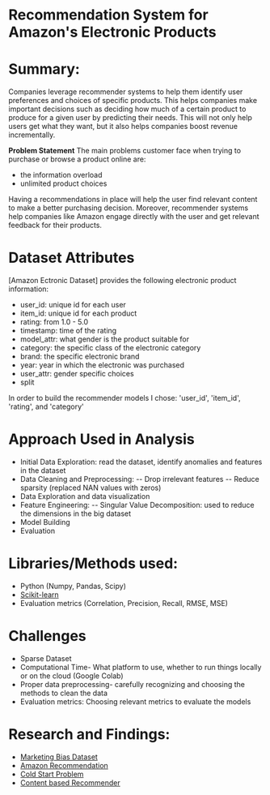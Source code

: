 # Recommendation System for Amazon's Electronic Products

# Summary:

Companies leverage recommender systems to help them identify user preferences and choices of specific products. This helps companies make important decisions such as deciding how much of a certain product to produce for a given user by predicting their needs. This will not only help users get what they want, but it also helps companies boost revenue incrementally.

**Problem Statement**
The main problems customer face when trying to purchase or browse a product online are:
- the information overload
- unlimited product choices

Having a recommendations in place will help the user find relevant content to make a better purchasing decision. Moreover, recommender systems help companies like Amazon engage directly with the user and get relevant feedback for their products.

# Dataset Attributes

[Amazon Ectronic Dataset] provides the following electronic product information:

- user_id: unique id for each user
- item_id: unique id for each product
- rating: from 1.0 - 5.0
- timestamp: time of the rating
- model_attr: what gender is the product suitable for
- category: the specific class of the electronic category
- brand: the specific electronic brand
- year: year in which the electronic was purchased
- user_attr: gender specific choices
- split

In order to build the recommender models I chose: 'user_id', 'item_id', 'rating', and 'category'

# Approach Used in Analysis

- Initial Data Exploration: read the dataset, identify anomalies and features in the dataset
- Data Cleaning and Preprocessing: 
  -- Drop irrelevant features
  -- Reduce sparsity (replaced NAN values with zeros)
- Data Exploration and data visualization
- Feature Engineering: 
  -- Singular Value Decomposition: used to reduce the dimensions in the big dataset
- Model Building
- Evaluation

# Libraries/Methods used:

- Python (Numpy, Pandas, Scipy)
- [Scikit-learn](https://scikit-learn.org/)
- Evaluation metrics (Correlation, Precision, Recall, RMSE, MSE)

# Challenges

- Sparse Dataset
- Computational Time- What platform to use, whether to run things locally or on the cloud (Google Colab)
- Proper data preprocessing- carefully recognizing and choosing the methods to clean the data
- Evaluation metrics: Choosing relevant metrics to evaluate the models

# Research and Findings:

- [Marketing Bias Dataset](https://cseweb.ucsd.edu/~jmcauley/datasets.html#market_bias)
- [Amazon Recommendation](https://aws.amazon.com/personalize/)
- [Cold Start Problem](https://www.wikiwand.com/en/Cold_start_(recommender_systems))
- [Content based Recommender](https://www.analyticsvidhya.com/blog/2015/08/beginners-guide-learn-content-based-recommender-systems/)
